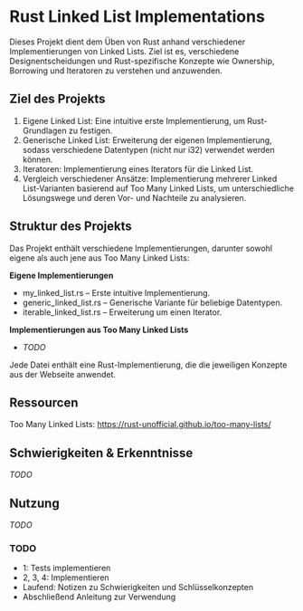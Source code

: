 # Rust Linked List Implementations
Dieses Projekt dient dem Üben von Rust anhand verschiedener Implementierungen von Linked Lists. Ziel ist es, verschiedene Designentscheidungen und Rust-spezifische Konzepte wie Ownership, Borrowing und Iteratoren zu verstehen und anzuwenden.

## Ziel des Projekts
1. Eigene Linked List: Eine intuitive erste Implementierung, um Rust-Grundlagen zu festigen.
2. Generische Linked List: Erweiterung der eigenen Implementierung, sodass verschiedene Datentypen (nicht nur i32) verwendet werden können.
3. Iteratoren: Implementierung eines Iterators für die Linked List.
4. Vergleich verschiedener Ansätze: Implementierung mehrerer Linked List-Varianten basierend auf Too Many Linked Lists, um unterschiedliche Lösungswege und deren Vor- und Nachteile zu analysieren.

## Struktur des Projekts
Das Projekt enthält verschiedene Implementierungen, darunter sowohl eigene als auch jene aus Too Many Linked Lists:

**Eigene Implementierungen**
- my_linked_list.rs – Erste intuitive Implementierung.
- generic_linked_list.rs – Generische Variante für beliebige Datentypen.
- iterable_linked_list.rs – Erweiterung um einen Iterator.

**Implementierungen aus Too Many Linked Lists**
- *TODO*

Jede Datei enthält eine Rust-Implementierung, die die jeweiligen Konzepte aus der Webseite anwendet.

## Ressourcen
Too Many Linked Lists: https://rust-unofficial.github.io/too-many-lists/

## Schwierigkeiten & Erkenntnisse
*TODO*

## Nutzung 
*TODO*

### TODO
- 1: Tests implementieren
- 2, 3, 4: Implementieren
- Laufend: Notizen zu Schwierigkeiten und Schlüsselkonzepten
- Abschließend Anleitung zur Verwendung
